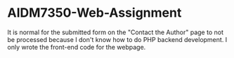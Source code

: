 # AIDM7350-Web-Assignment
It is normal for the submitted form on the "Contact the Author" page to not be processed because I don't know how to do PHP backend development. I only wrote the front-end code for the webpage.
